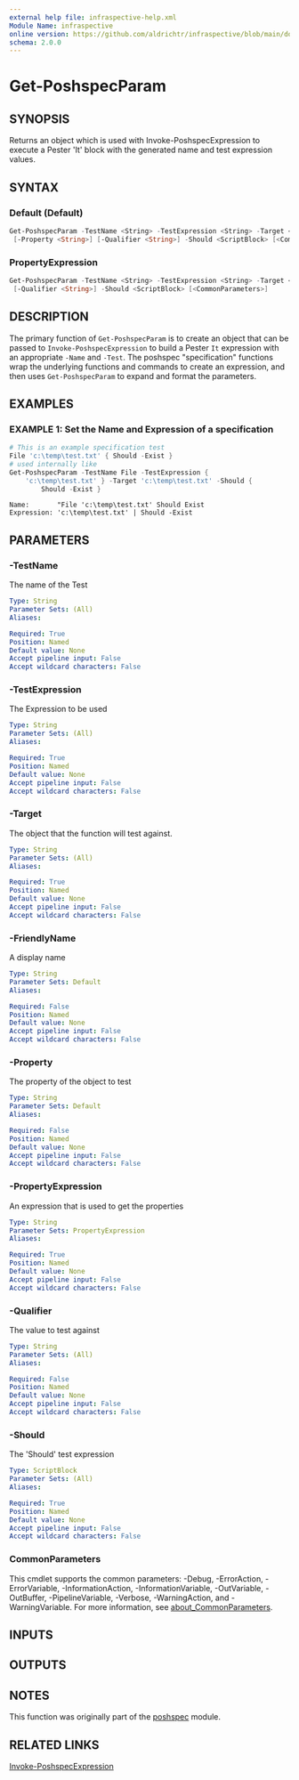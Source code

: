 ```yaml
---
external help file: infraspective-help.xml
Module Name: infraspective
online version: https://github.com/aldrichtr/infraspective/blob/main/docs/help/Get-PoshspecParam.md
schema: 2.0.0
---
```


# Get-PoshspecParam

## SYNOPSIS

Returns an object which is used with Invoke-PoshspecExpression to execute a
Pester 'It' block with the generated name and test expression values.

## SYNTAX

### Default (Default)

```powershell
Get-PoshspecParam -TestName <String> -TestExpression <String> -Target <String> [-FriendlyName <String>]
 [-Property <String>] [-Qualifier <String>] -Should <ScriptBlock> [<CommonParameters>]
```

### PropertyExpression

```powershell
Get-PoshspecParam -TestName <String> -TestExpression <String> -Target <String> -PropertyExpression <String>
 [-Qualifier <String>] -Should <ScriptBlock> [<CommonParameters>]
```

## DESCRIPTION

The primary function of `Get-PoshspecParam` is to create an object that can be
passed to `Invoke-PoshspecExpression` to build a Pester `It` expression with an
appropriate `-Name` and `-Test`.  The poshspec "specification" functions wrap
the underlying functions and commands to create an expression, and then uses
`Get-PoshspecParam` to expand and format the parameters.

## EXAMPLES

### EXAMPLE 1: Set the Name and Expression of a specification

```powershell
# This is an example specification test
File 'c:\temp\test.txt' { Should -Exist }
# used internally like
Get-PoshspecParam -TestName File -TestExpression {
    'c:\temp\test.txt' } -Target 'c:\temp\test.txt' -Should {
        Should -Exist }
```

```output
Name:       "File 'c:\temp\test.txt' Should Exist
Expression: 'c:\temp\test.txt' | Should -Exist
```


## PARAMETERS

### -TestName

The name of the Test

```yaml
Type: String
Parameter Sets: (All)
Aliases:

Required: True
Position: Named
Default value: None
Accept pipeline input: False
Accept wildcard characters: False
```

### -TestExpression

The Expression to be used

```yaml
Type: String
Parameter Sets: (All)
Aliases:

Required: True
Position: Named
Default value: None
Accept pipeline input: False
Accept wildcard characters: False
```

### -Target

The object that the function will test against.

```yaml
Type: String
Parameter Sets: (All)
Aliases:

Required: True
Position: Named
Default value: None
Accept pipeline input: False
Accept wildcard characters: False
```

### -FriendlyName

A display name

```yaml
Type: String
Parameter Sets: Default
Aliases:

Required: False
Position: Named
Default value: None
Accept pipeline input: False
Accept wildcard characters: False
```

### -Property

The property of the object to test

```yaml
Type: String
Parameter Sets: Default
Aliases:

Required: False
Position: Named
Default value: None
Accept pipeline input: False
Accept wildcard characters: False
```

### -PropertyExpression

An expression that is used to get the properties

```yaml
Type: String
Parameter Sets: PropertyExpression
Aliases:

Required: True
Position: Named
Default value: None
Accept pipeline input: False
Accept wildcard characters: False
```

### -Qualifier

The value to test against

```yaml
Type: String
Parameter Sets: (All)
Aliases:

Required: False
Position: Named
Default value: None
Accept pipeline input: False
Accept wildcard characters: False
```

### -Should

The 'Should' test expression

```yaml
Type: ScriptBlock
Parameter Sets: (All)
Aliases:

Required: True
Position: Named
Default value: None
Accept pipeline input: False
Accept wildcard characters: False
```

### CommonParameters

This cmdlet supports the common parameters: -Debug, -ErrorAction,
-ErrorVariable, -InformationAction, -InformationVariable, -OutVariable,
-OutBuffer, -PipelineVariable, -Verbose, -WarningAction, and -WarningVariable.
For more information, see
[about_CommonParameters](http://go.microsoft.com/fwlink/?LinkID=113216).

## INPUTS

## OUTPUTS

## NOTES

This function was originally part of the
[poshspec](https://github.com/Ticketmaster/poshspec)
 module.

## RELATED LINKS

[Invoke-PoshspecExpression](Invoke-PoshspecExpression.md)
